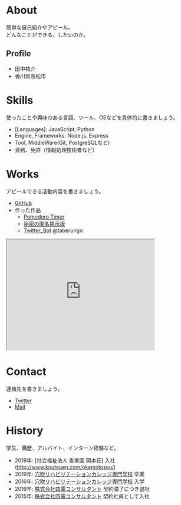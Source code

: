 # About
簡単な自己紹介やアピール。  
どんなことができる、したいのか。

## Profile
- 田中祐介
- 香川県高松市

# Skills
使ったことや興味のある言語、ツール、OSなどを具体的に書きましょう。
- [Languages]: JavaScript, Python
- Engine, Frameworks: Node.js, Express
- Tool, MiddleWare(Git, PostgreSQLなど)
- 資格、免許（情報処理技術者など）

# Works
アピールできる活動内容を書きましょう。
- [GitHub](https://github.com/)
- 作った作品
  - [Pomodoro Timer](https://you157.github.io/pomodoro_timer/)
  - [秘密の匿名掲示板](https://peaceful-headland-39324.herokuapp.com/posts)
  - [Twitter_Bot](https://github.com/You157/twitterTaberungoBot) @taberungo
 <iframe src="https://www.openprocessing.org/sketch/875809/embed/" width="400" height="300"></iframe>

# Contact
連絡先を書きましょう。
- [Twitter](https://twitter.com/kawaramoti)
- [Mail](mailto:youshimo26@gmail.com)

# History
学生、職歴、アルバイト、インターン経験など。
- 2019年: [社会福祉法人 香東園 岡本荘] 入社(http://www.koutouen.com/okamotosou/)
- 2019年: [穴吹リハビリテーションカレッジ専門学校](http://www.anabuki-college.net/ark/course/index.php) 卒業
- 2016年: [穴吹リハビリテーションカレッジ専門学校](http://www.anabuki-college.net/ark/course/index.php) 入学
- 2016年: [株式会社四電コンサルタント](https://www.yon-c.co.jp/) 契約満了につき退社
- 2015年: [株式会社四電コンサルタント](https://www.yon-c.co.jp/) 契約社員として入社
